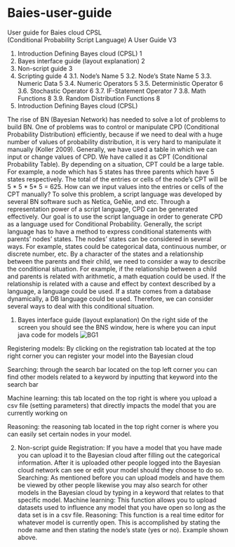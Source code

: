 # Baies-user-guide
User guide for Baies cloud
CPSL   
(Conditional Probability Script Language) A User Guide V3
1.	Introduction Defining Bayes cloud (CPSL)	1
1.	Bayes interface guide (layout explanation)	2
2.	Non-script guide	3
3.	Scripting guide	4
3.1.	Node’s Name	5
3.2.	Node’s State Name	5
3.3.	Numeric Data	5
3.4.	Numeric Operators	5
3.5.	Deterministic Operator	6
3.6.	Stochastic Operator	6
3.7.	IF-Statement Operator	7
3.8.	Math Functions	8
3.9.	Random Distribution Functions	8
1.	Introduction Defining Bayes cloud (CPSL)

The rise of BN (Bayesian Network) has needed to solve a lot of problems to build BN. One of problems was to control or manipulate CPD (Conditional Probability Distribution) efficiently, because if we need to deal with a huge number of values of probability distribution, it is very hard to manipulate it manually (Koller 2009). Generally, we have used a table in which we can input or change values of CPD. We have called it as CPT (Conditional Probability Table). By depending on a situation, CPT could be a large table. For example, a node which has 5 states has three parents which have 5 states respectively. The total of the entries or cells of the node’s CPT will be 5 * 5 * 5* 5 = 625. How can we input values into the entries or cells of the CPT manually? 
To solve this problem, a script language was developed by several BN software such as Netica, GeNie, and etc. Through a representation power of a script language, CPD can be generated effectively. Our goal is to use the script language in order to generate CPD as a language used for Conditional Probability. Generally, the script language has to have a method to express conditional statements with parents’ nodes’ states. The nodes’ states can be considered in several ways. For example, states could be categorical data, continuous number, or discrete number, etc. By a character of the states and a relationship between the parents and their child, we need to consider a way to describe the conditional situation. For example, if the relationship between a child and parents is related with arithmetic, a math equation could be used. If the relationship is related with a cause and effect by context described by a language, a language could be used. If a state comes from a database dynamically, a DB language could be used.  Therefore, we can consider several ways to deal with this conditional situation.      
1.	Bayes interface guide (layout explanation)
On the right side of the screen you should see the BNS window, here is where you can input java code for models
![BG1](Tim0baies.github.com/Baies-user-guide/img/BG1.png) 
  
Registering models: By clicking on the registration tab located at the top right corner you can register your model into the Bayesian cloud
 
Searching: through the search bar located on the top left corner you can find other models related to a keyword by inputting that keyword into the search bar
 
Machine learning: this tab located on the top right is where you upload a csv file (setting parameters) that directly impacts the model that you are currently working on
 
Reasoning: the reasoning tab located in the top right corner is where you can easily set certain nodes in your model. 
 
2.	Non-script guide
Registration: If you have a model that you have made you can upload it to the Bayesian cloud after filling out the categorical information. After it is uploaded other people logged into the Bayesian cloud network can see or edit your model should they choose to do so. 
Searching: As mentioned before you can upload models and have them be viewed by other people likewise you may also search for other models in the Bayesian cloud by typing in a keyword that relates to that specific model.
Machine learning: This function allows you to upload datasets used to influence any model that you have open so long as the data set is in a csv file.
Reasoning: This function is a real time editor for whatever model is currently open. This is accomplished by stating the node name and then stating the node’s state (yes or no).
 Example shown above.

